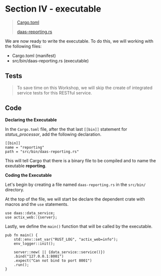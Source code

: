 # Section IV - executable

> [Cargo.toml](https://github.com/dsietz/rust-daas/blob/master/Cargo.toml)
>
> [daas-reporting.rs](https://github.com/dsietz/rust-daas/blob/master/src/bin/daas-reporting.rs)

We are now ready to write the executable. To do this, we will working with the following files:

* Cargo.toml \(manifest\)
* src/bin/daas-reporting.rs \(executable\) 

## Tests

> To save time on this Workshop, we will skip the create of integrated service tests for this RESTful service.

## Code

**Declaring the Executable**

In the `Cargo.toml` file, after the that last `[[bin]]` statement for _status\_processor_, add the following declaration.

```text
[[bin]]
name = "reporting"
path = "src/bin/daas-reporting.rs"
```

This will tell Cargo that there is a binary file to be compiled and to name the exeutable **reporting**.

**Coding the Executable**

Let's begin by creating a file named `daas-reporting.rs` in the `src/bin/` directory.

At the top of the file, we will start be declare the dependent crate with macros and the `use` statements.

```text
use daas::data_service;
use actix_web::{server};
```

Lastly, we define the `main()` function that will be called by the executable.

```text
pub fn main() {    
    std::env::set_var("RUST_LOG", "actix_web=info");
    env_logger::init();

    server::new( || {data_service::service()})
    .bind("127.0.0.1:8001")
    .expect("Can not bind to port 8001")
    .run();
}
```

